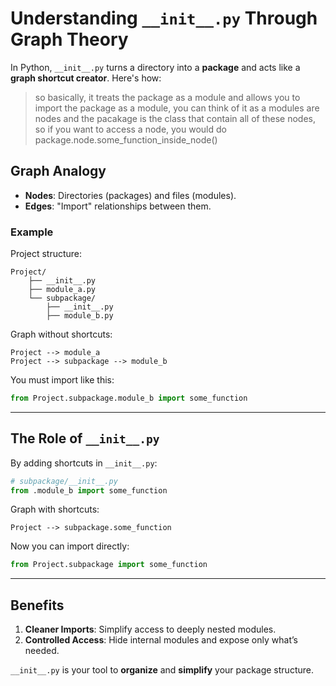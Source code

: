 # Understanding `__init__.py` Through Graph Theory

In Python, `__init__.py` turns a directory into a **package** and acts like a **graph shortcut creator**. Here's how:

> so basically, it treats the package as a module and allows you to import the package as a module, you can think of it as a modules are nodes and the pacakage is the class that contain all of these nodes, so if you want to access a node, you would do package.node.some_function_inside_node()


## Graph Analogy
- **Nodes**: Directories (packages) and files (modules).
- **Edges**: "Import" relationships between them.

### Example
Project structure:
```
Project/
    ├── __init__.py
    ├── module_a.py
    └── subpackage/
        ├── __init__.py
        ├── module_b.py
```

Graph without shortcuts:
```
Project --> module_a
Project --> subpackage --> module_b
```

You must import like this:
```python
from Project.subpackage.module_b import some_function
```

---

## The Role of `__init__.py`
By adding shortcuts in `__init__.py`:
```python
# subpackage/__init__.py
from .module_b import some_function
```

Graph with shortcuts:
```
Project --> subpackage.some_function
```

Now you can import directly:
```python
from Project.subpackage import some_function
```

---

## Benefits
1. **Cleaner Imports**: Simplify access to deeply nested modules.
2. **Controlled Access**: Hide internal modules and expose only what’s needed.

`__init__.py` is your tool to **organize** and **simplify** your package structure.